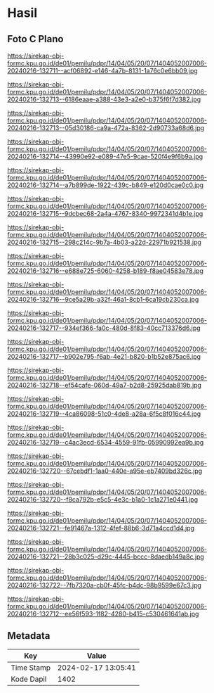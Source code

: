# Hasil

## Foto C Plano

https://sirekap-obj-formc.kpu.go.id/de01/pemilu/pdpr/14/04/05/20/07/1404052007006-20240216-132711--acf06892-e146-4a7b-8131-1a76c0e6bb09.jpg

https://sirekap-obj-formc.kpu.go.id/de01/pemilu/pdpr/14/04/05/20/07/1404052007006-20240216-132713--6186eaae-a388-43e3-a2e0-b375f6f7d382.jpg

https://sirekap-obj-formc.kpu.go.id/de01/pemilu/pdpr/14/04/05/20/07/1404052007006-20240216-132713--05d30186-ca9a-472a-8362-2d90733a68d6.jpg

https://sirekap-obj-formc.kpu.go.id/de01/pemilu/pdpr/14/04/05/20/07/1404052007006-20240216-132714--43990e92-e089-47e5-9cae-520f4e9f6b9a.jpg

https://sirekap-obj-formc.kpu.go.id/de01/pemilu/pdpr/14/04/05/20/07/1404052007006-20240216-132714--a7b899de-1922-439c-b849-e120d0cae0c0.jpg

https://sirekap-obj-formc.kpu.go.id/de01/pemilu/pdpr/14/04/05/20/07/1404052007006-20240216-132715--9dcbec68-2a4a-4767-8340-9972341d4b1e.jpg

https://sirekap-obj-formc.kpu.go.id/de01/pemilu/pdpr/14/04/05/20/07/1404052007006-20240216-132715--298c214c-9b7a-4b03-a22d-22971b921538.jpg

https://sirekap-obj-formc.kpu.go.id/de01/pemilu/pdpr/14/04/05/20/07/1404052007006-20240216-132716--e688e725-6060-4258-b189-f8ae04583e78.jpg

https://sirekap-obj-formc.kpu.go.id/de01/pemilu/pdpr/14/04/05/20/07/1404052007006-20240216-132716--9ce5a29b-a32f-46a1-8cb1-6ca19cb230ca.jpg

https://sirekap-obj-formc.kpu.go.id/de01/pemilu/pdpr/14/04/05/20/07/1404052007006-20240216-132717--934ef366-fa0c-480d-8f83-40cc713376d6.jpg

https://sirekap-obj-formc.kpu.go.id/de01/pemilu/pdpr/14/04/05/20/07/1404052007006-20240216-132717--b902e795-f6ab-4e21-b820-b1b52e875ac6.jpg

https://sirekap-obj-formc.kpu.go.id/de01/pemilu/pdpr/14/04/05/20/07/1404052007006-20240216-132718--ef54cafe-060d-49a7-b2d8-25925dab819b.jpg

https://sirekap-obj-formc.kpu.go.id/de01/pemilu/pdpr/14/04/05/20/07/1404052007006-20240216-132719--4ca86098-51c0-4de8-a28a-6f5c8f016c44.jpg

https://sirekap-obj-formc.kpu.go.id/de01/pemilu/pdpr/14/04/05/20/07/1404052007006-20240216-132719--c4ac3ecd-6534-4559-91fb-05990992ea9b.jpg

https://sirekap-obj-formc.kpu.go.id/de01/pemilu/pdpr/14/04/05/20/07/1404052007006-20240216-132720--67cebdf1-1aa0-440e-a95e-eb7409bd326c.jpg

https://sirekap-obj-formc.kpu.go.id/de01/pemilu/pdpr/14/04/05/20/07/1404052007006-20240216-132720--f8ca792b-e5c5-4e3c-b1a0-1c1a271e0441.jpg

https://sirekap-obj-formc.kpu.go.id/de01/pemilu/pdpr/14/04/05/20/07/1404052007006-20240216-132721--fe91467a-1312-4fef-88b6-3d71a4ccd1d4.jpg

https://sirekap-obj-formc.kpu.go.id/de01/pemilu/pdpr/14/04/05/20/07/1404052007006-20240216-132721--28b3c025-d29c-4445-bccc-8daedb149a8c.jpg

https://sirekap-obj-formc.kpu.go.id/de01/pemilu/pdpr/14/04/05/20/07/1404052007006-20240216-132722--7fb7320a-cb0f-45fc-b4dc-98b9599e67c3.jpg

https://sirekap-obj-formc.kpu.go.id/de01/pemilu/pdpr/14/04/05/20/07/1404052007006-20240216-132712--ee56f593-1f82-4280-b415-c530461641ab.jpg


## Metadata

| Key        | Value               |
| ---------- | ------------------- |
| Time Stamp | 2024-02-17 13:05:41 |
| Kode Dapil | 1402                |



